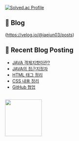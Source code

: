 [![Solved.ac Profile](http://mazassumnida.wtf/api/v2/generate_badge?boj=jj030207)](https://solved.ac/jj030207/)

## 📖 Blog

(https://velog.io/@jaejun03/posts)

## 🤖 Recent Blog Posting 
<!-- BLOG-POST-LIST:START -->
- [JAVA 객체지향이란?](https://velog.io/@jaejun03/JAVA-%EA%B0%9D%EC%B2%B4%EC%A7%80%ED%96%A5%EC%9D%B4%EB%9E%80)
- [JAVA의 접근지정자](https://velog.io/@jaejun03/Java%EC%9D%98-%EC%A0%91%EA%B7%BC%EC%A7%80%EC%A0%95%EC%9E%90)
- [HTML 태그 정리](https://velog.io/@jaejun03/HTML-%ED%83%9C%EA%B7%B8-%EC%A0%95%EB%A6%AC)
- [CSS 내용 정리](https://velog.io/@jaejun03/CSS-%EB%82%B4%EC%9A%A9-%EC%A0%95%EB%A6%AC)
- [GitHub 협업](https://velog.io/@jaejun03/GitHub-GitHub%EB%A1%9C-%ED%98%91%EC%97%85%ED%95%98%EA%B8%B0)
<!-- BLOG-POST-LIST:END -->

<br>
<a href="https://github.com/imysh578"><img align="center" style="height:120px" src="https://github-readme-stats.vercel.app/api/top-langs/?username=LeeJaeJun1&layout=compact&theme=nord&hide_border=true" /></a> 
